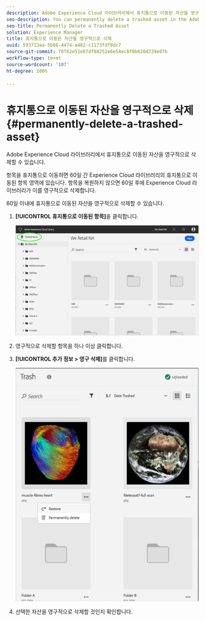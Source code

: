 ```yaml
---
description: Adobe Experience Cloud 라이브러리에서 휴지통으로 이동된 자산을 영구적으로 삭제할 수 있습니다.
seo-description: You can permanently delete a trashed asset in the Adobe Experience Cloud Library.
seo-title: Permanently Delete a Trashed Asset
solution: Experience Manager
title: 휴지통으로 이동된 자산을 영구적으로 삭제
uuid: 593713aa-5b86-4474-a462-c1173fdf8dc7
source-git-commit: 78f62e51e07df88252e6e54ec8f0b620d739e07b
workflow-type: tm+mt
source-wordcount: '107'
ht-degree: 100%

---
```



# 휴지통으로 이동된 자산을 영구적으로 삭제{#permanently-delete-a-trashed-asset}

Adobe Experience Cloud 라이브러리에서 휴지통으로 이동된 자산을 영구적으로 삭제할 수 있습니다.

항목을 휴지통으로 이동하면 60일 간 Experience Cloud 라이브러리의 휴지통으로 이동된 항목 영역에 있습니다. 항목을 복원하지 않으면 60일 후에 Experience Cloud 라이브러리가 이를 영구적으로 삭제합니다.

60일 이내에 휴지통으로 이동된 자산을 영구적으로 삭제할 수 있습니다.

1. **[!UICONTROL 휴지통으로 이동된 항목]**&#x200B;을 클릭합니다.

   ![](assets/library_general_trashed_items.png)

1. 영구적으로 삭제할 항목을 하나 이상 클릭합니다.
1. **[!UICONTROL 추가 정보 > 영구 삭제]**&#x200B;를 클릭합니다.

   ![](assets/library_restore_perm_delete.png)

1. 선택한 자산을 영구적으로 삭제할 것인지 확인합니다.

